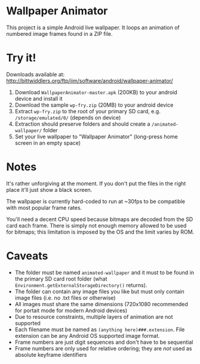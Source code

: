 Wallpaper Animator
==================

This project is a simple Android live wallpaper. It loops an animation of numbered image frames found in a ZIP file.

Try it!
=======
Downloads available at: http://bittwiddlers.org/ftp/jim/software/android/wallpaper-animator/

1. Download `WallpaperAnimator-master.apk` (200KB) to your android device and install it
2. Download the sample `wp-fry.zip` (20MB) to your android device
3. Extract `wp-fry.zip` to the root of your primary SD card, e.g. `/storage/emulated/0/` (depends on device)
4. Extraction should preserve folders and should create a `/animated-wallpaper/` folder
5. Set your live wallpaper to "Wallpaper Animator" (long-press home screen in an empty space)

Notes
=====
It's rather unforgiving at the moment. If you don't put the files in the right place it'll just show a black screen.

The wallpaper is currently hard-coded to run at ~30fps to be compatible with most popular frame rates.

You'll need a decent CPU speed because bitmaps are decoded from the SD card each frame. There is simply not enough
memory allowed to be used for bitmaps; this limitation is imposed by the OS and the limit varies by ROM.

Caveats
=======
* The folder must be named `animated-wallpaper` and it must to be found in the primary SD card root folder (what `Environment.getExternalStorageDirectory()` returns).
* The folder can contain any image files you like but must only contain image files (i.e. no .txt files or otherwise)
* All images must share the same dimensions (720x1080 recommended for portait mode for modern Android devices)
* Due to resource constraints, multiple layers of animation are not supported
* Each filename must be named as `(anything here)###.extension`. File extension can be any Android OS supported image format.
* Frame numbers are just digit sequences and don't have to be sequential
* Frame numbers are only used for relative ordering; they are *not* used as absolute keyframe identifiers
